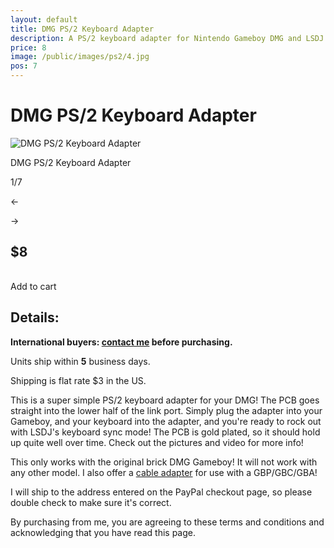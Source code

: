 ```yaml
---
layout: default
title: DMG PS/2 Keyboard Adapter
description: A PS/2 keyboard adapter for Nintendo Gameboy DMG and LSDJ sync
price: 8
image: /public/images/ps2/4.jpg
pos: 7
---
```

# DMG PS/2 Keyboard Adapter

<div class="gallery">
	<img src="{{ site.baseurl }}public/images/ps2/1.jpg" alt="DMG PS/2 Keyboard Adapter" id="gallery_image" onclick="cycle(1); return false;">
  <iframe id="video" width="640" height="426" src="https://www.youtube.com/embed/8VxoWhAUYBU?enablejsapi=1" frameborder="0" allowfullscreen style="display:none; max-width:100%;"></iframe>
	<p id="gallery_subtitle">DMG PS/2 Keyboard Adapter</p>
	<p id="gallery_pos_text">1/7</p>
	<div id="gallery_nav">
		<p id="gallery_nav_left" onclick="cycle(0); return false;">←</p>
		<p id="gallery_nav_right" onclick="cycle(1); return false;">→</p>
	</div>
</div>

## $8

<table>
<form id="paypal" target="paypal" action="https://www.paypal.com/cgi-bin/webscr" method="post">
<input type="hidden" name="cmd" value="_s-xclick">
<input type="hidden" name="hosted_button_id" value="7U5JM8NUAP8TG">
</form>
</table>

<div class="addToCart noselect" onclick="addToCart()">
  Add to cart
</div>

## Details:

**International buyers: [contact me](mailto:bro@catskull.net) before purchasing.**

Units ship within **5** business days.

Shipping is flat rate $3 in the US.

This is a super simple PS/2 keyboard adapter for your DMG! The PCB goes straight into the lower half of the link port. Simply plug the adapter into your Gameboy, and your keyboard into the adapter, and you're ready to rock out with LSDJ's keyboard sync mode! The PCB is gold plated, so it should hold up quite well over time. Check out the pictures and video for more info!

This only works with the original brick DMG Gameboy! It will not work with any other model. I also offer a [cable adapter](http://catskullelectronics.com/gbcps2) for use with a GBP/GBC/GBA!

I will ship to the address entered on the PayPal checkout page, so please double check to make sure it's correct.

By purchasing from me, you are agreeing to these terms and conditions and acknowledging that you have read this page.

<script src="https://ajax.googleapis.com/ajax/libs/jquery/2.2.2/jquery.min.js"></script>
<script src="{{ site.baseurl }}public/js/ps2gallery.js"></script>
